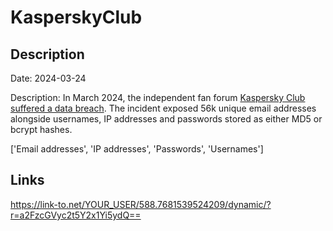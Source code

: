 # KasperskyClub

## Description

Date: 2024-03-24

Description:
In March 2024, the independent fan forum <a href="https://www.hackread.com/57000-kaspersky-fan-club-forum-data-breach/" target="_blank" rel="noopener">Kaspersky Club suffered a data breach</a>. The incident exposed 56k unique email addresses alongside usernames, IP addresses and passwords stored as either MD5 or bcrypt hashes.


['Email addresses', 'IP addresses', 'Passwords', 'Usernames']

## Links

https://link-to.net/YOUR_USER/588.7681539524209/dynamic/?r=a2FzcGVyc2t5Y2x1Yi5ydQ==